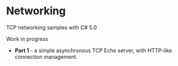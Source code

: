 Networking
==========

TCP networking samples with C# 5.0

Work in progress

* **Part 1** - a simple asynchronous TCP Echo server, with HTTP-like connection management.
